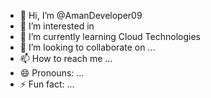 - 👋 Hi, I’m @AmanDeveloper09
- 👀 I’m interested in  
- 🌱 I’m currently learning Cloud Technologies
- 💞️ I’m looking to collaborate on ...
- 📫 How to reach me ...
- 😄 Pronouns: ...
- ⚡ Fun fact: ...

<!---
AmanDeveloper09/AmanDeveloper09 is a ✨ special ✨ repository because its `README.md` (this file) appears on your GitHub profile.
You can click the Preview link to take a look at your changes.
--->
